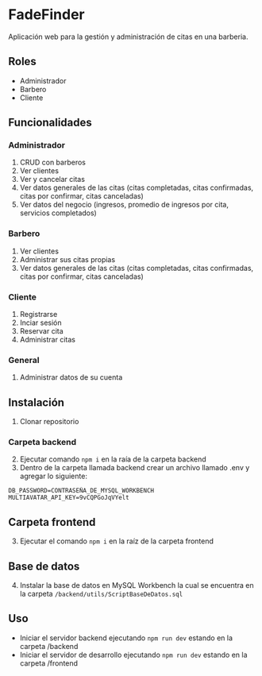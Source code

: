 # FadeFinder
Aplicación web para la gestión y administración de citas en una barberia.

## Roles
- Administrador
- Barbero
- Cliente

## Funcionalidades
### Administrador
1. CRUD con barberos
2. Ver clientes
3. Ver y cancelar citas
4. Ver datos generales de las citas (citas completadas, citas confirmadas, citas por confirmar, citas canceladas)
5. Ver datos del negocio (ingresos, promedio de ingresos por cita, servicios completados)
### Barbero
1. Ver clientes
2. Administrar sus citas propias
3. Ver datos generales de las citas (citas completadas, citas confirmadas, citas por confirmar, citas canceladas)
### Cliente
1. Registrarse
2. Inciar sesión
3. Reservar cita
4. Administrar citas
### General
1. Administrar datos de su cuenta


## Instalación
1. Clonar repositorio
### Carpeta backend
2. Ejecutar comando `npm i` en la raía de la carpeta backend
2. Dentro de la carpeta llamada backend crear un archivo llamado .env y agregar lo siguiente:
```
DB_PASSWORD=CONTRASEÑA_DE_MYSQL_WORKBENCH
MULTIAVATAR_API_KEY=9vCQPGoJqVYelt
```

## Carpeta frontend
3. Ejecutar el comando `npm i` en la raíz de la carpeta frontend

## Base de datos
4. Instalar la base de datos en MySQL Workbench la cual se encuentra en la carpeta `/backend/utils/ScriptBaseDeDatos.sql`

## Uso
- Iniciar el servidor backend ejecutando `npm run dev` estando en la carpeta /backend
- Iniciar el servidor de desarrollo ejecutando `npm run dev` estando en la carpeta /frontend
